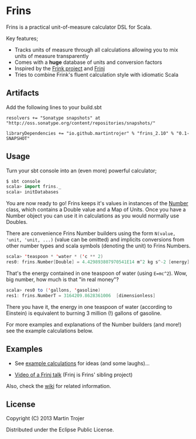 # Frins

Frins is a practical unit-of-measure calculator DSL for Scala.

Key features;

* Tracks units of measure through all calculations allowing you to mix units of measure transparently
* Comes with a **huge** database of units and conversion factors
* Inspired by the [Frink project](http://futureboy.us/frinkdocs/) and [Frinj](https://github.com/martintrojer/frinj)
* Tries to combine Frink's fluent calculation style with idiomatic Scala

## Artifacts

Add the following lines to your build.sbt

```
resolvers += "Sonatype snapshots" at "http://oss.sonatype.org/content/repositories/snapshots/"

libraryDependencies += "io.github.martintrojer" % "frins_2.10" % "0.1-SNAPSHOT"
```

## Usage

Turn your sbt console into an (even more) powerful calculator;

```scala
$ sbt console
scala> import frins._
scala> initDatabases
```

You are now ready to go! Frins keeps it's values in instances of the [Number](https://github.com/martintrojer/frins/blob/master/src/main/scala/frins/Number.scala) class, which contains a Double value and a Map of Units. Once you have a Number object you can use it in calculations as you would normally use Doubles.

There are convenience Frins Number builders using the form `N(value, 'unit, 'unit, ...)` (value can be omitted) and implicits conversions from other number types and scala symbols (denoting the unit) to Frins Numbers.

```scala
scala> 'teaspoon * 'water * ('c ** 2)
res0: frins.Number[Double] = 4.429893807970541E14 m^2 kg s^-2 [energy]
```

That's the energy contained in one teaspoon of water (using `E=mc^2`). Wow, big number, how much is that "in real money"?

```scala
scala> res0 to ('gallons, 'gasoline)
res1: frins.NumberT = 3164209.8628361006  [dimensionless]
```

There you have it, the energy in one teaspoon of water (according to Einstein) is equivalent to burning 3 million (!) gallons of gasoline.

For more examples and explanations of the Number builders (and more!) see the example calculations below.

## Examples

* See [example calculations](https://github.com/martintrojer/frins/blob/master/src/main/scala/frins/ExampleCalculations.scala) for ideas (and some laughs)...

* [Video of a Frinj talk](http://skillsmatter.com/podcast/home/frinj-having-fun-with-units-3861) (Frinj is Frins' sibling project)

Also, check the [wiki](https://github.com/martintrojer/frins/wiki) for related information.

## License

Copyright (C) 2013 Martin Trojer

Distributed under the Eclipse Public License.
